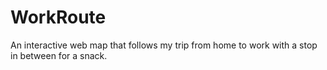 # WorkRoute
An interactive web map that follows my trip from home to work with a stop in between for a snack. 
